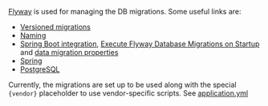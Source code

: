 [Flyway](https://flywaydb.org/documentation/concepts/migrations#versioned-migrations) is used for
managing the DB migrations. Some useful links are:

- [Versioned migrations](https://flywaydb.org/documentation/concepts/migrations#versioned-migrations)
- [Naming](https://flywaydb.org/documentation/concepts/migrations#naming)
- [Spring Boot integration](https://flywaydb.org/documentation/usage/plugins/springboot),
[Execute Flyway Database Migrations on Startup](https://docs.spring.io/spring-boot/docs/current/reference/html/howto.html#howto.data-initialization.migration-tool.flyway) and [data migration properties](https://docs.spring.io/spring-boot/docs/current/reference/html/application-properties.html#application-properties.data-migration)
- [Spring](https://flywaydb.org/documentation/concepts/migrations#spring)
- [PostgreSQL](https://flywaydb.org/documentation/database/postgresql)

Currently, the migrations are set up to be used along with the special `{vendor}` placeholder to
use vendor-specific scripts. See [application.yml](https://github.com/lealceldeiro/org.wcdevs.blog.core/blob/main/rest/src/main/resources/application.yml#L28)

